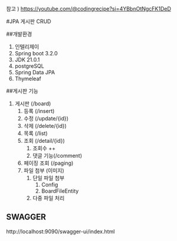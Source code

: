  
참고 ) https://youtube.com/@codingrecipe?si=4YBbnOtNgcFK1DeD

#JPA 게시판 CRUD

##개발환경
1. 인텔리제이
2. Spring boot 3.2.0
3. JDK 21.0.1
4. postgreSQL
5. Spring Data JPA
6. Thymeleaf

##게시판 기능
1. 게시판 (/board)
   1. 등록 (/insert)
   2. 수정 (/update/{id})
   3. 삭제 (/delete/{id})
   4. 목록 (/list)
   5. 조회 (/detail/{id})
      1. 조회수 ++
      2. 댓글 기능(/comment)
   6. 페이징 조회 (/paging)
   7. 파일 첨부 (이미지)
      1. 단일 파일 첨부
         1. Config
         2. BoardFileEntity
      2. 다중 파일 처리

## SWAGGER
http://localhost:9090/swagger-ui/index.html

